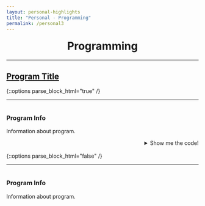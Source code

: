 ```yaml
---
layout: personal-highlights
title: "Personal - Programming"
permalink: /personal3
---
```


<h1 style="text-align:center;margin-top:20px;">Programming</h1>
<div class="row">
  <hr>
  <h2><a href="#">Program Title</a></h2>
</div>
{::options parse_block_html="true" /}
<div class="row">
<hr>
<div class="row">
<div class="col-xs-6">
<img class="enlarge" src="" style="max-width:90%" max-height="350">
</div>
<div class="col-xs-6">
<h3>Program Info</h3>
<p>Information about program.</p>
</div>
</div>
<div class="row">
<details><summary markdown="span" style="text-align:right">Show me the code!</summary>
	
```java

```

</details>
<br/>
</div>
</div>
{::options parse_block_html="false" /}

<div class="row">
  <hr>
  <div class="col-xs-6">
    <img class="enlarge" src="" style="max-width:90%" max-height="350">
  </div>
  <div class="col-xs-6">
    <h3>Program Info</h3>
    <p>Information about program.</p>
  </div>
</div>
